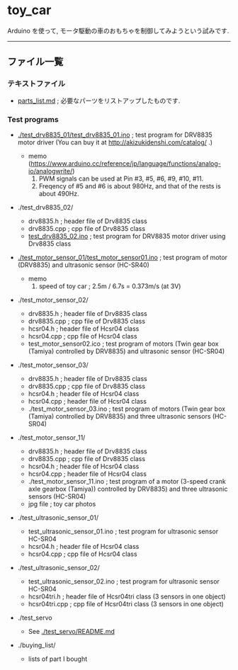 # toy_car
Arduino を使って, モータ駆動の車のおもちゃを制御してみようという試みです.

***

## ファイル一覧
### テキストファイル
- [parts_list.md](./parts_list.md) ; 必要なパーツをリストアップしたものです.

### Test programs
- [./test_drv8835_01/test_drv8835_01.ino](./test_drv8835_01/test_drv8835.ino) ; test program for DRV8835 motor driver (You can buy it at http://akizukidenshi.com/catalog/ .)
  - memo (https://www.arduino.cc/reference/jp/language/functions/analog-io/analogwrite/)
    1. PWM signals can be used at Pin #3, #5, #6, #9, #10, #11.
    2. Freqency of #5 and #6 is about 980Hz, and that of the rests is about 490Hz.


- ./test_drv8835_02/
  - drv8835.h ; header file of Drv8835 class
  - drv8835.cpp ; cpp file of Drv8835 class
  - [test_drv8835_02.ino](./test_drv8835_02/test_drv8835_02.ino) ; test program for DRV8835 motor driver using Drv8835 class

- [./test_motor_sensor_01/test_motor_sensor01.ino](./test_motor_sensor_01/test_motor_sensor01.ino) ; test program of motor (DRV8835) and ultrasonic sensor (HC-SR40)
  - memo
    1. speed of toy car ; 2.5m / 6.7s = 0.373m/s (at 3V)

- ./test_motor_sensor_02/
  - drv8835.h ; header file of Drv8835 class
  - drv8835.cpp ; cpp file of Drv8835 class
  - hcsr04.h ; header file of Hcsr04 class
  - hcsr04.cpp ; cpp file of Hcsr04 class
  - test_motor_sensor02.ico ; test program of motors (Twin gear box (Tamiya) controlled by DRV8835) and ultrasonic sensor (HC-SR04)

- ./test_motor_sensor_03/
  - drv8835.h ; header file of Drv8835 class
  - drv8835.cpp ; cpp file of Drv8835 class
  - hcsr04.h ; header file of Hcsr04 class
  - hcsr04.cpp ; header file of Hcsr04 class
  - ./test_motor_sensor_03.ino ; test program of motors (Twin gear box (Tamiya) controlled by DRV8835) and three ultrasonic sensors (HC-SR04)

- ./test_motor_sensor_11/
  - drv8835.h ; header file of Drv8835 class
  - drv8835.cpp ; cpp file of Drv8835 class
  - hcsr04.h ; header file of Hcsr04 class
  - hcsr04.cpp ; header file of Hcsr04 class
  - ./test_motor_sensor_11.ino ; test program of a motor (3-speed crank axle gearbox (Tamiya)) controlled by DRV8835) and three ultrasonic sensors (HC-SR04)
  - jpg file ; toy car photos

- ./test_ultrasonic_sensor_01/
  - test_ultrasonic_sensor_01.ino ; test program for ultrasonic sensor HC-SR04
  - hcsr04.h ; header file of Hcsr04 class
  - hcsr04.cpp ; cpp file of Hcsr04 class

- ./test_ultrasonic_sensor_02/
  - test_ultrasonic_sensor_02.ino ; test program for ultrasonic sensor HC-SR04
  - hcsr04tri.h ; header file of Hcsr04tri class (3 sensors in one object)
  - hcsr04tri.cpp ; cpp file of Hcsr04tri class (3 sensors in one object)

- ./test_servo
  - See [./test_servo/README.md](./test_servo/README.md)

- ./buying_list/
  - lists of part I bought
